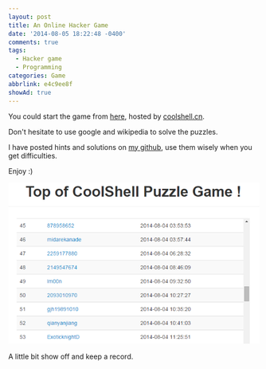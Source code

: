 ```yaml
---
layout: post
title: An Online Hacker Game
date: '2014-08-05 18:22:48 -0400'
comments: true
tags:
  - Hacker game
  - Programming
categories: Game
abbrlink: e4c9ee8f
showAd: true
---
```


You could start the game from [here](http://fun.coolshell.cn), hosted by [coolshell.cn](http://coolshell.cn).

Don't hesitate to use google and wikipedia to solve the puzzles.

I have posted hints and solutions on [my github](https://github.com/NoahDragon/fun.coolshell.cn), use them wisely when you get difficulties.

Enjoy :)

![](/img/online_hacker_game.PNG)

A little bit show off and keep a record.
